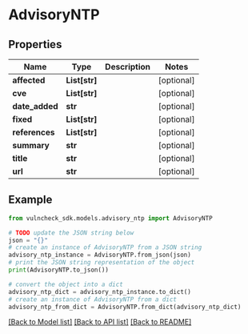 # AdvisoryNTP


## Properties

Name | Type | Description | Notes
------------ | ------------- | ------------- | -------------
**affected** | **List[str]** |  | [optional] 
**cve** | **List[str]** |  | [optional] 
**date_added** | **str** |  | [optional] 
**fixed** | **List[str]** |  | [optional] 
**references** | **List[str]** |  | [optional] 
**summary** | **str** |  | [optional] 
**title** | **str** |  | [optional] 
**url** | **str** |  | [optional] 

## Example

```python
from vulncheck_sdk.models.advisory_ntp import AdvisoryNTP

# TODO update the JSON string below
json = "{}"
# create an instance of AdvisoryNTP from a JSON string
advisory_ntp_instance = AdvisoryNTP.from_json(json)
# print the JSON string representation of the object
print(AdvisoryNTP.to_json())

# convert the object into a dict
advisory_ntp_dict = advisory_ntp_instance.to_dict()
# create an instance of AdvisoryNTP from a dict
advisory_ntp_from_dict = AdvisoryNTP.from_dict(advisory_ntp_dict)
```
[[Back to Model list]](../README.md#documentation-for-models) [[Back to API list]](../README.md#documentation-for-api-endpoints) [[Back to README]](../README.md)


